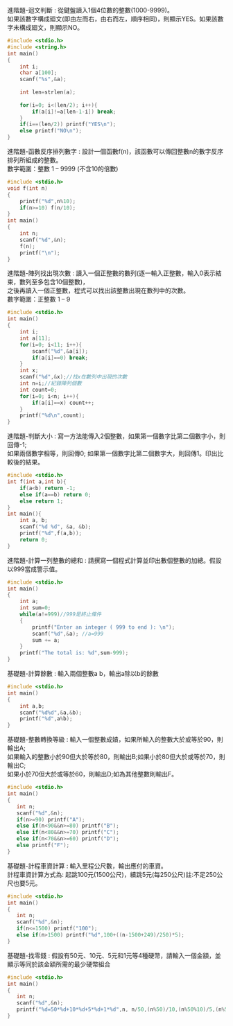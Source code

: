 進階題-迴文判斷 : 從鍵盤讀入1個4位數的整數(1000-9999)。  
如果該數字構成廻文(即由左而右，由右而左，順序相同)，則顯示YES。如果該數字未構成廻文，則顯示NO。  
```C
#include <stdio.h>
#include <string.h>
int main()
{
	int i;
	char a[100];
	scanf("%s",&a);	
	
	int len=strlen(a);
	
	for(i=0; i<(len/2); i++){
		if(a[i]!=a[len-1-i]) break;
	}
	if(i==(len/2)) printf("YES\n");
	else printf("NO\n");
}
```
進階題-函數反序排列數字 : 設計一個函數f(n)，該函數可以傳回整數n的數字反序排列所組成的整數。   
數字範圍：整數 1 – 9999 (不含10的倍數)   
```C
#include <stdio.h>
void f(int n)
{
	printf("%d",n%10);
	if(n>=10) f(n/10);
}
int main()
{
	int n;
	scanf("%d",&n);
	f(n);
	printf("\n");
}
```
進階題-陣列找出現次數 : 讀入一個正整數的數列(逐一輸入正整數，輸入0表示結束，數列至多包含10個整數)，  
之後再讀入一個正整數，程式可以找出該整數出現在數列中的次數。   
數字範圍：正整數 1 – 9
```C
#include <stdio.h>
int main()
{
	int i;
	int a[11];
	for(i=0; i<11; i++){
		scanf("%d",&a[i]);
		if(a[i]==0) break;
	}
	int x;
	scanf("%d",&x);//找x在數列中出現的次數
	int n=i;//紀錄陣列個數
	int count=0;
	for(i=0; i<n; i++){
		if(a[i]==x) count++; 
	}
	printf("%d\n",count);
}
```
進階題-判斷大小 : 寫一方法能傳入2個整數，如果第一個數字比第二個數字小，則回傳-1;  
如果兩個數字相等，則回傳0; 如果第一個數字比第二個數字大，則回傳1。印出比較後的結果。  
```C
#include <stdio.h>
int f(int a,int b){
	if(a<b) return -1;
	else if(a==b) return 0;
	else return 1;
}
int main(){
    int a, b;
    scanf("%d %d", &a, &b);
    printf("%d",f(a,b));
    return 0;
}
```
進階題-計算一列整數的總和 : 請撰寫一個程式計算並印出數個整數的加總。假設以999當成警示值。  
```C
#include <stdio.h>
int main()
{
	int a;
	int sum=0;
	while(a!=999)//999是終止條件
	{
		printf("Enter an integer ( 999 to end ): \n");
		scanf("%d",&a); //a=999
		sum += a;
	}
	printf("The total is: %d",sum-999);
}
```
基礎題-計算餘數 : 輸入兩個整數a b，輸出a除以b的餘數  
```C
#include <stdio.h>
int main()
{
	int a,b;
	scanf("%d%d",&a,&b);
	printf("%d",a%b);
}
```
 基礎題-整數轉換等級 : 輸入一個整數成嫧，如果所輸入的整數大於或等於90，則輸出A;   
 如果輸入的整數小於90但大於等於80，則輸出B;如果小於80但大於或等於70，則輸出C;  
 如果小於70但大於或等於60，則輸出D;如為其他整數則輸出F。  
 ```C
 #include <stdio.h>
int main()
{
	int n;
	scanf("%d",&n);
	if(n>=90) printf("A");
	else if(n<90&&n>=80) printf("B");
	else if(n<80&&n>=70) printf("C");
	else if(n<70&&n>=60) printf("D");
	else printf("F");
}
 ```
 基礎題-計程車資計算 : 輸入里程公尺數，輸出應付的車資。  
 計程車資計算方式為: 起跳100元(1500公尺)，續跳5元(每250公尺)註:不足250公尺也要5元。  
 ```C
 #include <stdio.h>
int main()
{
	int n;
	scanf("%d",&n);
	if(n<=1500) printf("100");
	else if(n>1500) printf("%d",100+((n-1500+249)/250)*5);
}
 ```
 基礎題-找零錢 : 假設有50元、10元、5元和1元等4種硬幣，請輸入一個金額，並顯示等同於該金額所需的最少硬幣組合
 ```C
#include <stdio.h>
int main()
{
	int n;
	scanf("%d",&n);
	printf("%d=50*%d+10*%d+5*%d+1*%d",n, n/50,(n%50)/10,(n%50%10)/5,(n%5)/1);
}
 ```
